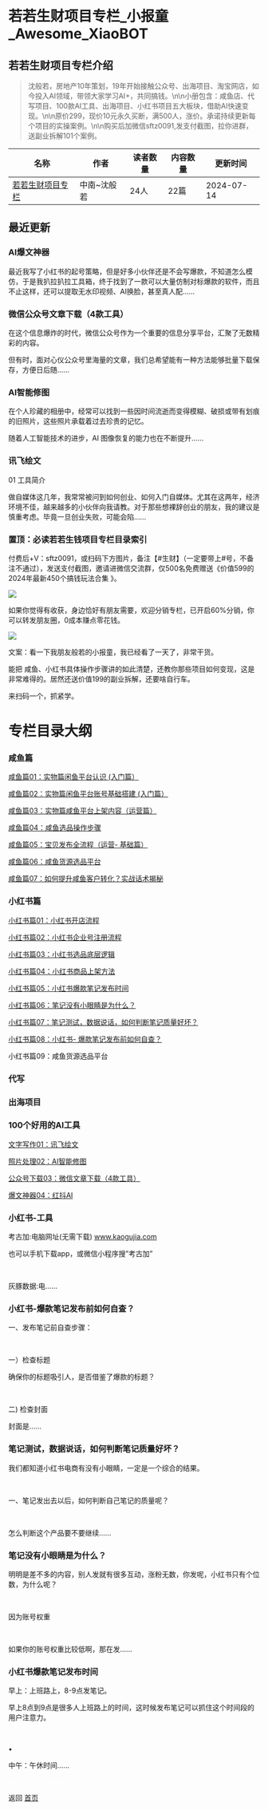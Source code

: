 # 若若生财项目专栏_小报童_Awesome_XiaoBOT

## 若若生财项目专栏介绍
> 沈般若，房地产10年策划，19年开始接触公众号、出海项目、淘宝网店，如今投入AI领域，带领大家学习AI+，共同搞钱。\n\n小册包含：咸鱼店、代写项目、100款AI工具、出海项目、小红书项目五大板块，借助AI快速变现。\n\n原价299，现价10元永久买断，满500人，涨价。承诺持续更新每个项目的实操案例。\n\n购买后加微信sftz0091,发支付截图，拉你进群，送副业拆解101个案例。  
  


|名称|作者|读者数量|内容数量|更新时间|
|---|---|---|---|---|
|[若若生财项目专栏](https://xiaobot.net/p/syjfc?refer=0b133df9-27dc-423b-8101-639049001c13)|中南~沈般若|24人|22篇|2024-07-14|

## 最近更新
### AI爆文神器

最近我写了小红书的起号策略，但是好多小伙伴还是不会写爆款，不知道怎么模仿，于是我扒拉扒拉工具箱，终于找到了一款可以大量仿制对标爆款的软件，而且不止这样，还可以提取无水印视频、AI换脸，甚至真人配......

### 微信公众号文章下载（4款工具）

在这个信息爆炸的时代，微信公众号作为一个重要的信息分享平台，汇聚了无数精彩的内容。

但有时，面对心仪公众号里海量的文章，我们总希望能有一种方法能够批量下载保存，方便日后随......

### AI智能修图

在个人珍藏的相册中，经常可以找到一些因时间流逝而变得模糊、破损或带有划痕的旧照片，这些照片承载着过去珍贵的记忆。

随着人工智能技术的进步，AI 图像恢复的能力也在不断提升......

### 讯飞绘文

01 工具简介

做自媒体这几年，我常常被问到如何创业、如何入门自媒体。尤其在这两年，经济环境不佳，越来越多的小伙伴向我请教。对于那些想裸辞创业的朋友，我的建议是慎重考虑。毕竟一旦创业失败，可能会陷......

### 置顶：必读若若生钱项目专栏目录索引

付费后+V：sftz0091，或扫码下方图片，备注【#生财】（一定要带上#号，不备注不通过），发送支付截图，邀请进微信交流群，仅500名免费赠送《价值599的2024年最新450个搞钱玩法合集
》。

![](https://static.xiaobot.net/file/2024-07-06/24806/9f52a71041f89481a94fc07cd1169b80.jpeg)

如果你觉得有收获，身边恰好有朋友需要，欢迎分销专栏，已开启60%分销，你可以转发朋友圈，0成本赚点零花钱。

![](https://static.xiaobot.net/file/2024-07-07/24806/3c8be8817e120c20dc1bb6acc0a538f7.jpeg)

文案：看一下我朋友般若的小报童，我已经看了一天了，非常干货。

能把 咸鱼、小红书具体操作步骤讲的如此清楚，还教你那些项目如何变现，这是非常难得的。居然还送价值199的副业拆解，还要啥自行车。

来扫码一个，抓紧学。

# 专栏目录大纲

### 咸鱼篇

[咸鱼篇01：实物篇闲鱼平台认识
(入门篇）](https://xiaobot.net/post/d1b4f509-117d-472b-a8f3-5bb271e6c9d4)

[咸鱼篇02：实物篇闲鱼平台账号基础搭建
(入门篇）](https://xiaobot.net/post/88e3cbf2-7edc-43ff-9bfa-6e6b0301f342)

[咸鱼篇03：实物篇咸鱼平台上架内容（运营篇）](https://xiaobot.net/post/6252e9e7-a55e-425e-b310-9902ee981931)

[咸鱼篇04：咸鱼选品操作步骤](https://xiaobot.net/post/fd7ac9f3-ed53-426c-953a-782bf72bb5da)

[咸鱼篇05：宝贝发布全流程（运营-
基础篇）](https://xiaobot.net/post/8710abf6-b395-4a90-9b9e-dcd3c9a1ffbe)

[咸鱼篇06：咸鱼货源选品平台](https://xiaobot.net/post/c66fc9e3-4625-4530-97e9-dcdf8767ddad)

[咸鱼篇07：如何提升咸鱼客户转化？实战话术揭秘](https://xiaobot.net/post/2031c256-7b77-4b67-8f81-ac483599b2b9)

### 小红书篇

[小红书篇01：小红书开店流程](https://xiaobot.net/post/513a4e40-82ba-4f64-a71d-781ed494fefc)

[小红书篇02：小红书企业号注册流程](https://xiaobot.net/post/fd17d353-2031-46b0-ad88-f23ea8fb0932)

[小红书篇03：小红书选品底层逻辑](https://xiaobot.net/post/232c7003-648e-4210-9c82-09ec18b0881b)

[小红书篇04：小红书商品上架方法](https://xiaobot.net/post/46fc6cf0-2025-49b6-83ac-527355ac2f09)

[小红书篇05：小红书爆款笔记发布时间](https://xiaobot.net/post/022d2df2-778c-4c4a-b997-ea270224e240)

[小红书篇06：笔记没有小眼睛是为什么？](https://xiaobot.net/post/a0f05454-0f84-4d5e-a07d-c89d4f8f662d)

[小红书篇07：笔记测试，数据说话，如何判断笔记质量好坏？](https://xiaobot.net/post/bf8984b5-f8a2-4a83-8667-e847f4b247cc)

[小红书篇08：小红书-
爆款笔记发布前如何自查？](https://xiaobot.net/post/94c7af5d-acfe-4fcf-a6ca-8d779df4e3e4)

小红书篇09：咸鱼货源选品平台

### 代写

### **出海项目**

### **100个好用的AI工具**

[文字写作01：讯飞绘文](https://xiaobot.net/post/1bae8b04-6792-4602-a391-0f1cc26e1aad)

[照片处理02：AI智能修图](https://xiaobot.net/post/1c15f119-2e89-4f89-af42-2513785a0e80)

[公众号下载03：微信文章下载（4款工具）](https://xiaobot.net/post/5037fe8b-1764-4bf8-a9df-b3a865e0a21f)

[爆文神器04：红抖AI](https://xiaobot.net/post/903f2181-2a61-4eda-9079-c6f37ef60fde)

### 小红书-工具

考古加:电脑网址(无需下载) www.kaogujia.com ​

也可以手机下载app，或微信小程序搜”考古加” ​

​

灰豚数据:电......

### 小红书-爆款笔记发布前如何自查？

一、发布笔记前自查步骤：​

​

一）检查标题​

确保你的标题吸引人，是否借鉴了爆款的标题？​

​

二) 检查封面​

封面是......

### 笔记测试，数据说话，如何判断笔记质量好坏？

我们都知道小红书电商有没有小眼睛，一定是一个综合的结果。​

​

一、笔记发出去以后，如何判断自己笔记的质量呢？ ​

​

怎么判断这个产品要不要继续......

### 笔记没有小眼睛是为什么？

明明是差不多的内容，别人发就有很多互动，涨粉无数，你发呢，小红书只有个位数，为什么呢？​

​

因为账号权重​

​

如果你的账号权重比较低啊，那在发......

### 小红书爆款笔记发布时间

早上：上班路上，8-9点发笔记。​

早上8点到9点是很多人上班路上的时间，这时候发布笔记可以抓住这个时间段的用户注意力。​

​

•

中午：午休时间......


<a href="https://github.com/Reno9527/awesome-xiaobot" style="color: white; text-decoration: none;">awesome-xiaobot</a>

返回 [首页](../README.md)

